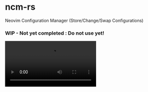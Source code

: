 # ncm-rs

Neovim Configuration Manager (Store/Change/Swap Configurations)

### WIP - Not yet completed : Do not use yet!


![](media/exaample.mp4)